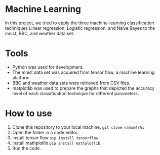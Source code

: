 # **Machine Learning**
In this project, we tried to apply the three machine-learning classification techniques
Linear regression, Logistic regression, and Naive Bayes to the mnist, BBC, and weather data set.

 # **Tools**
- Python was used for development.
- The mnist data set was acquired from tensor flow, a machine learning platform
- BBC and weather data sets were retrieved from CSV files.
- matplotlib was used to prepare the graphs that depicted the accuracy level of each classification technique
  for different parameters.

# **How to use**
1. Clone this repository to your local machine. `git clone nahom4/Ai`
2. Open the folder in a code editor.
3. install tensor flow `pip install tensorflow`.
4. install mathplotlib `pip install mathplotlib`.
5. Run the code.


